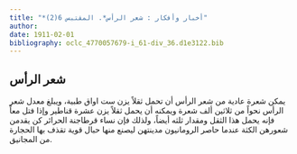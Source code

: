 ```yaml
---
title: "*أخبار وأفكار : شعر الرأس*. المقتبس 6(2)"
author: 
date: 1911-02-01
bibliography: oclc_4770057679-i_61-div_36.d1e3122.bib
---
```




##  شعر الرأس 


 يمكن شعرة عادية من شعر الرأس أن تحمل ثقلاً يزن  ست  اواق طبية، ويبلغ معدل شعر الرأس نحواً من  ثلاثين  ألف  شعرة ويمكنه أن يحمل ثقلاً يزن  عشرة  قناطير وإذا فتل معاً فإنه يحمل هذا الثقل ومقدار  ثلثه  أيضاً، ولذلك فإن نساء قرطاجنة الحرائر كن يقدمن شعورهن الكثة عندما حاصر الرومانيون مدينتهن ليصنع منها حبال قوية تقذف بها الحجارة من المجانيق. 
